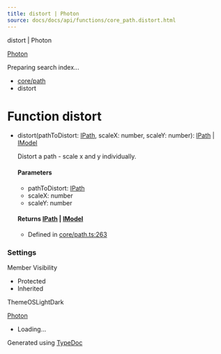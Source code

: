 ```yaml
---
title: distort | Photon
source: docs/docs/api/functions/core_path.distort.html
---
```


distort | Photon

[Photon](../index.md)




Preparing search index...

* [core/path](../modules/core_path.md)
* distort

# Function distort

* distort(pathToDistort: [IPath](../interfaces/core_schema.IPath.md), scaleX: number, scaleY: number): [IPath](../interfaces/core_schema.IPath.md) | [IModel](../interfaces/core_schema.IModel.md)

  Distort a path - scale x and y individually.

  #### Parameters

  + pathToDistort: [IPath](../interfaces/core_schema.IPath.md)
  + scaleX: number
  + scaleY: number

  #### Returns [IPath](../interfaces/core_schema.IPath.md) | [IModel](../interfaces/core_schema.IModel.md)

  + Defined in [core/path.ts:263](https://github.com/mwhite454/photon/blob/main/packages/photon/src/core/path.ts#L263)

### Settings

Member Visibility

* Protected
* Inherited

ThemeOSLightDark

[Photon](../index.md)

* Loading...

Generated using [TypeDoc](https://typedoc.org/)
